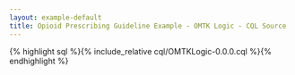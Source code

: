 ```yaml
---
layout: example-default
title: Opioid Prescribing Guideline Example - OMTK Logic - CQL Source
---
```


{% highlight sql %}{% include_relative cql/OMTKLogic-0.0.0.cql %}{% endhighlight %}

